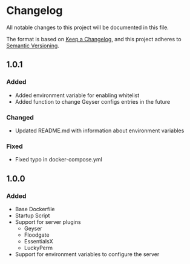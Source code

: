 # Changelog

All notable changes to this project will be documented in this file.

The format is based on [Keep a Changelog](https://keepachangelog.com/en/1.1.0/),
and this project adheres to [Semantic Versioning](https://semver.org/spec/v2.0.0.html).

## 1.0.1
### Added
- Added environment variable for enabling whitelist
- Added function to change Geyser configs entries in the future

### Changed
- Updated README.md with information about environment variables

### Fixed
- Fixed typo in docker-compose.yml


## 1.0.0
### Added
- Base Dockerfile
- Startup Script
- Support for server plugins
    - Geyser
    - Floodgate
    - EssentialsX
    - LuckyPerm
- Support for environment variables to configure the server